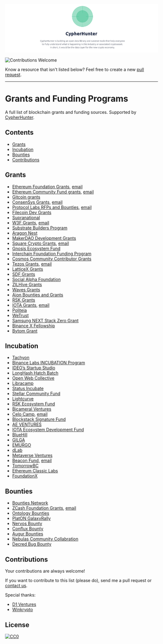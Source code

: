 [![cover](/cover.png)](https://cypherhunter.com/)

![Contributions Welcome](https://img.shields.io/badge/Contributions-welcome-blue.svg)

Know a resource that isn't listed below? Feel free to create a new [pull request](https://github.com/cypherhunter/grants/pulls).

---

# Grants and Funding Programs

A full list of blockchain grants and funding sources. Supported by [CypherHunter](http://cypherhunter.com).

## Contents

- [Grants](#grants)
- [Incubation](#incubation)
- [Bounties](#bounties)
- [Contributions](#contributions)


## Grants

- [Ethereum Foundation Grants](/ethereum-foundation-grants.md), [email](mailto:grants@ethereum.org)
- [Ethereum Community Fund grants](https://ecfnetwork2.wpengine.com/supporting-projects/), [email](mailto:qj@ecf.network)
- [Gitcoin grants](https://gitcoin.co/grants/)
- [ConsenSys Grants](https://consensys.net/grants/), [email](mailto:grants@consensys.net)
- [Protocol Labs RFPs and Bounties](https://github.com/protocol/research-RFPs), [email](mailto:rfp@protocol.ai)
- [Filecoin Dev Grants](https://github.com/filecoin-project/devgrants)
- [Supranational](https://github.com/supranational)
- [W3F Grants](/w3f-grants.md), [email](mailto:grants@web3.foundation)
- [Substrate Builders Program](https://www.parity.io/substrate-builders-program/)
- [Aragon Nest](https://github.com/aragon/nest)
- [MakerDAO Development Grants](https://grants.makerdao.com/)
- [Square Crypto Grants](https://medium.com/@squarecrypto/square-crypto-grants-for-everybody-93d614f5fd0e), [email](mailto:grants@squarecrypto.org)
- [Gnosis Ecosystem Fund](https://github.com/gnosis/GECO)
- [Interchain Foundation Funding Program](https://github.com/interchainio/funding/tree/master/projects)
- [Cosmos Community Contributor Grants](/cosmos-community-contributor-grants.md)
- [Tezos Grants](https://tezos.foundation/news/announcing-third-cohort-of-tezos-ecosystem-grants), [email](mailto:grants@tezos.com)
- [LatticeX Grants](https://latticex.foundation/grants)
- [SDF Grants](https://www.stellar.org/foundation/mandate)
- [Social Alpha Foundation](https://www.socialalphafoundation.org/saf-grantee/)
- [ZILHive Grants](https://zilliqa.com/zilhive)
- [Waves Grants](https://waveslabs.com/grants)
- [Aion Bounties and Grants](https://theoan.com/)
- [RSK Grants](https://developers.rsk.co/grants/)
- [IOTA Grants](https://coordicide.iota.org/grants), [email](mailto:grants.research@iota.org)
- [Politeia](https://proposals.decred.org/)
- [WeTrust](https://grants.wetrust.io/)
- [Samsung NEXT Stack Zero Grant](https://samsungnext.com/whats-next/category/podcasts/decentralization-samsung-next-stack-zero-grant-recipients/)
- [Binance X Fellowship](https://binancex.dev/fellowship.html)
- [Bytom Grant](https://bytom.io/bytomgrant/)


## Incubation

- [Tachyon](https://labs.consensys.net/tachyon/)
- [Binance Labs INCUBATION Program](https://www.binancelabs.co/)
- [IDEO’s Startup Studio](https://www.ideocolab.com/startupstudio/)
- [LongHash Hatch Batch](https://www.longhashventures.com/incubation/)
- [Open Web Collective](https://openwebcollective.com/)
- [Libracamp](https://www.libracamp.com/)
- [Status Incubate](https://our.status.im/tag/incubate/)
- [Stellar Community Fund](https://stellarcommunity.fund/)
- [Lightcurve](https://lightcurve.io/)
- [RSK Ecosystem Fund](https://fund.rsk.co/)
- [Bicameral Ventures](https://www.bicameralventures.com/)
- [Celo Camp](https://www.celocamp.com/), [email](mailto:alon@upright.gg)
- [Blockstack Signature Fund](https://signaturefund.org/)
- [AE VENTURES](https://aeventures.io/)
- [IOTA Ecosystem Development Fund](https://fund.iota.org/)
- [BlueHill](http://bluehill.net/)
- [GILGA](https://gilga.io/)
- [EMURGO](https://emurgo.io/)
- [dLab](https://dlab.vc/)
- [Metaverse Ventures](https://metaverseventures.co/)
- [Beacon Fund](https://dfinity.org/ecosystem/fund), [email](mailto:beacon@dfinity.org)
- [TomorrowBC](http://www.tomorrowbc.com/)
- [Ethereum Classic Labs](https://etclabs.org/)
- [FoundationX](https://www.foundationx.io/)


## Bounties

- [Bounties Network](https://explorer.bounties.network/explorer)
- [ZCash Foundation Grants](https://www.zfnd.org/grants/), [email](mailto:contact@zfnd.org)
- [Ontology Bounties](https://bounty.ont.io/)
- [PlatON GalaxyRally](https://platon.network/galaxy/)
- [Nervos Bounty](https://bounty.nervos.org/)
- [Conflux Bounty](https://bounty.conflux-chain.org/)
- [Augur Bounties](https://github.com/AugurProject/augur-bounties)
- [Nebulas Community Collabration](https://go.nebulas.io/projects)
- [Decred Bug Bounty](https://bounty.decred.org/)


## Contributions

Your contributions are always welcome!

If you want to contribute to this list (please do), send me a pull request or [contact us](mailto:hello@cypherhunter.com).

Special thanks:
* [D1 Ventures](http://d1.ventures)
* [Winkrypto](http://winkrypto.com)

## License

[![CC0](https://mirrors.creativecommons.org/presskit/buttons/88x31/svg/cc-zero.svg)](https://creativecommons.org/publicdomain/zero/1.0/)
